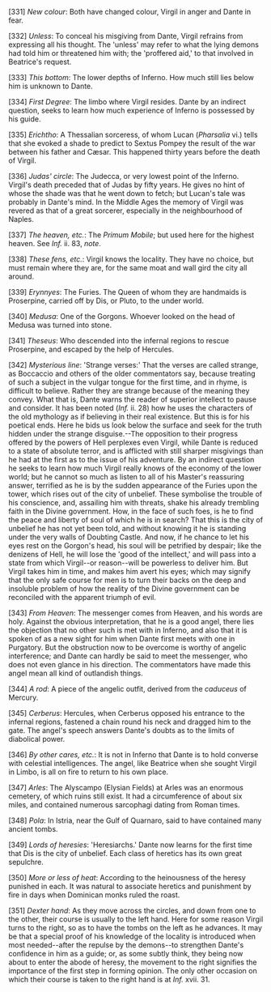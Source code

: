 [331] _New colour_: Both have changed colour, Virgil in anger and Dante
in fear.

[332] _Unless_: To conceal his misgiving from Dante, Virgil refrains
from expressing all his thought. The 'unless' may refer to what the
lying demons had told him or threatened him with; the 'proffered aid,'
to that involved in Beatrice's request.

[333] _This bottom_: The lower depths of Inferno. How much still lies
below him is unknown to Dante.

[334] _First Degree_: The limbo where Virgil resides. Dante by an
indirect question, seeks to learn how much experience of Inferno is
possessed by his guide.

[335] _Erichtho_: A Thessalian sorceress, of whom Lucan (_Pharsalia_
vi.) tells that she evoked a shade to predict to Sextus Pompey the
result of the war between his father and Cæsar. This happened thirty
years before the death of Virgil.

[336] _Judas' circle_: The Judecca, or very lowest point of the Inferno.
Virgil's death preceded that of Judas by fifty years. He gives no hint
of whose the shade was that he went down to fetch; but Lucan's tale was
probably in Dante's mind. In the Middle Ages the memory of Virgil was
revered as that of a great sorcerer, especially in the neighbourhood of
Naples.

[337] _The heaven, etc._: The _Primum Mobile_; but used here for the
highest heaven. See _Inf._ ii. 83, _note_.

[338] _These fens, etc._: Virgil knows the locality. They have no
choice, but must remain where they are, for the same moat and wall gird
the city all around.

[339] _Erynnyes_: The Furies. The Queen of whom they are handmaids is
Proserpine, carried off by Dis, or Pluto, to the under world.

[340] _Medusa_: One of the Gorgons. Whoever looked on the head of Medusa
was turned into stone.

[341] _Theseus_: Who descended into the infernal regions to rescue
Proserpine, and escaped by the help of Hercules.

[342] _Mysterious line_: 'Strange verses:' That the verses are called
strange, as Boccaccio and others of the older commentators say, because
treating of such a subject in the vulgar tongue for the first time, and
in rhyme, is difficult to believe. Rather they are strange because of
the meaning they convey. What that is, Dante warns the reader of
superior intellect to pause and consider. It has been noted (_Inf._ ii.
28) how he uses the characters of the old mythology as if believing in
their real existence. But this is for his poetical ends. Here he bids us
look below the surface and seek for the truth hidden under the strange
disguise.--The opposition to their progress offered by the powers of
Hell perplexes even Virgil, while Dante is reduced to a state of
absolute terror, and is afflicted with still sharper misgivings than he
had at the first as to the issue of his adventure. By an indirect
question he seeks to learn how much Virgil really knows of the economy
of the lower world; but he cannot so much as listen to all of his
Master's reassuring answer, terrified as he is by the sudden appearance
of the Furies upon the tower, which rises out of the city of unbelief.
These symbolise the trouble of his conscience, and, assailing him with
threats, shake his already trembling faith in the Divine government.
How, in the face of such foes, is he to find the peace and liberty of
soul of which he is in search? That this is the city of unbelief he has
not yet been told, and without knowing it he is standing under the very
walls of Doubting Castle. And now, if he chance to let his eyes rest on
the Gorgon's head, his soul will be petrified by despair; like the
denizens of Hell, he will lose the 'good of the intellect,' and will
pass into a state from which Virgil--or reason--will be powerless to
deliver him. But Virgil takes him in time, and makes him avert his eyes;
which may signify that the only safe course for men is to turn their
backs on the deep and insoluble problem of how the reality of the Divine
government can be reconciled with the apparent triumph of evil.

[343] _From Heaven_: The messenger comes from Heaven, and his words are
holy. Against the obvious interpretation, that he is a good angel, there
lies the objection that no other such is met with in Inferno, and also
that it is spoken of as a new sight for him when Dante first meets with
one in Purgatory. But the obstruction now to be overcome is worthy of
angelic interference; and Dante can hardly be said to meet the
messenger, who does not even glance in his direction. The commentators
have made this angel mean all kind of outlandish things.

[344] _A rod_: A piece of the angelic outfit, derived from the
_caduceus_ of Mercury.

[345] _Cerberus_: Hercules, when Cerberus opposed his entrance to the
infernal regions, fastened a chain round his neck and dragged him to the
gate. The angel's speech answers Dante's doubts as to the limits of
diabolical power.

[346] _By other cares, etc._: It is not in Inferno that Dante is to hold
converse with celestial intelligences. The angel, like Beatrice when she
sought Virgil in Limbo, is all on fire to return to his own place.

[347] _Arles_: The Alyscampo (Elysian Fields) at Arles was an enormous
cemetery, of which ruins still exist. It had a circumference of about
six miles, and contained numerous sarcophagi dating from Roman times.

[348] _Pola_: In Istria, near the Gulf of Quarnaro, said to have
contained many ancient tombs.

[349] _Lords of heresies_: 'Heresiarchs.' Dante now learns for the first
time that Dis is the city of unbelief. Each class of heretics has its
own great sepulchre.

[350] _More or less of heat_: According to the heinousness of the heresy
punished in each. It was natural to associate heretics and punishment by
fire in days when Dominican monks ruled the roast.

[351] _Dexter hand_: As they move across the circles, and down from one
to the other, their course is usually to the left hand. Here for some
reason Virgil turns to the right, so as to have the tombs on the left as
he advances. It may be that a special proof of his knowledge of the
locality is introduced when most needed--after the repulse by the
demons--to strengthen Dante's confidence in him as a guide; or, as some
subtly think, they being now about to enter the abode of heresy, the
movement to the right signifies the importance of the first step in
forming opinion. The only other occasion on which their course is taken
to the right hand is at _Inf._ xvii. 31.

